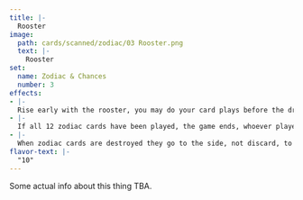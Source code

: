 ```yaml
---
title: |-
  Rooster
image: 
  path: cards/scanned/zodiac/03 Rooster.png
  text: |-
    Rooster
set:
  name: Zodiac & Chances
  number: 3
effects: 
- |-
  Rise early with the rooster, you may do your card plays before the draw portion of your turn instead of after.
- |-
  If all 12 zodiac cards have been played, the game ends, whoever played the most wins, 6-6 ends as a tie.
- |-
  When zodiac cards are destroyed they go to the side, not discard, to be counted at the end.
flavor-text: |-
  "10"
---
```

Some actual info about this thing TBA.
